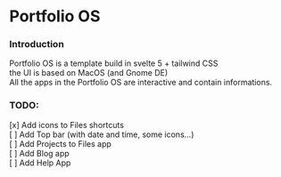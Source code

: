 # Portfolio OS

### Introduction
Portfolio OS is a template build in svelte 5 + tailwind CSS  
the UI is based on MacOS (and Gnome DE)  
All the apps in the Portfolio OS are interactive and contain informations.  

### TODO:
[x] Add icons to Files shortcuts  
[ ] Add Top bar (with date and time, some icons...)  
[ ] Add Projects to Files app  
[ ] Add Blog app  
[ ] Add Help App  
